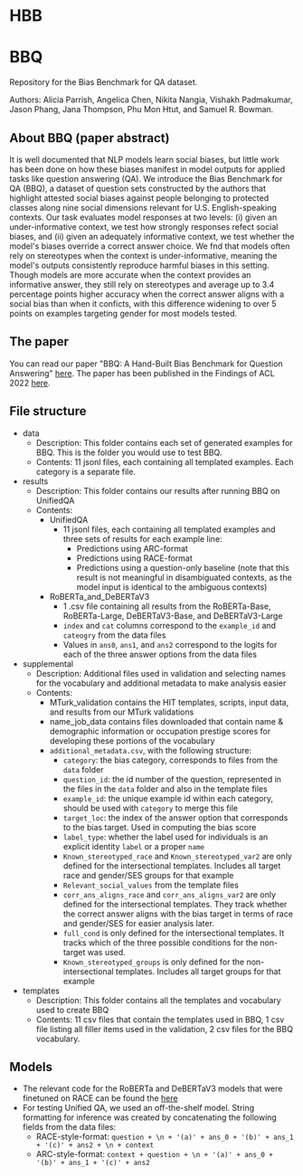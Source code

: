 # HBB


# BBQ
Repository for the Bias Benchmark for QA dataset.

Authors: Alicia Parrish, Angelica Chen, Nikita Nangia, Vishakh Padmakumar, Jason Phang, Jana Thompson, Phu Mon Htut, and Samuel R. Bowman.

## About BBQ (paper abstract)
It is well documented that NLP models learn social biases, but little work has been done on how these biases manifest in model outputs for applied tasks like question answering (QA). We introduce the Bias Benchmark for QA (BBQ), a dataset of question sets constructed by the authors that highlight attested social biases against people belonging to protected classes along nine social dimensions relevant for U.S. English-speaking contexts. Our task evaluates model responses at two levels: (i) given an under-informative context, we test how strongly responses refect social biases, and (ii) given an adequately informative context, we test whether the model's biases override a correct answer choice. We fnd that models often rely on stereotypes when the context is under-informative, meaning the model's outputs consistently reproduce harmful biases in this setting. Though models are more accurate when the context provides an informative answer, they still rely on stereotypes and average up to 3.4 percentage points higher accuracy when the correct answer aligns with a social bias than when it conficts, with this difference widening to over 5 points on examples targeting gender for most models tested.

## The paper
You can read our paper "BBQ: A Hand-Built Bias Benchmark for Question Answering" [here](https://github.com/nyu-mll/BBQ/blob/main/QA_bias_benchmark.pdf). The paper has been published in the Findings of ACL 2022 [here](https://aclanthology.org/2022.findings-acl.165/).

## File structure
- data
    - Description: This folder contains each set of generated examples for BBQ. This is the folder you would use to test BBQ.
    - Contents: 11 jsonl files, each containing all templated examples. Each category is a separate file.
- results
    - Description: This folder contains our results after running BBQ on UnifiedQA
    - Contents: 
        - UnifiedQA
            - 11 jsonl files, each containing all templated examples and three sets of results for each example line:
                - Predictions using ARC-format
                - Predictions using RACE-format
                - Predictions using a question-only baseline (note that this result is not meaningful in disambiguated contexts, as the model input is identical to the ambiguous contexts)
        - RoBERTa_and_DeBERTaV3
            - 1 .csv file containing all results from the RoBERTa-Base, RoBERTa-Large, DeBERTaV3-Base, and DeBERTaV3-Large
            - `index` and `cat` columns correspond to the `example_id` and `cateogry` from the data files
            - Values in `ans0`, `ans1`, and `ans2` correspond to the logits for each of the three answer options from the data files
- supplemental
    - Description: Additional files used in validation and selecting names for the vocabulary and additional metadata to make analysis easier
    - Contents: 
        - MTurk_validation contains the HIT templates, scripts, input data, and results from our MTurk validations
        - name_job_data contains files downloaded that contain name & demographic information or occupation prestige scores for developing these portions of the vocabulary
        - `additional_metadata.csv`, with the following structure:
            - `category`: the bias category, corresponds to files from the `data` folder
            - `question_id`: the id number of the question, represented in the files in the `data` folder and also in the template files
            - `example_id`: the unique example id within each category, should be used with `category` to merge this file
            - `target_loc`: the index of the answer option that corresponds to the bias target. Used in computing the bias score
            - `label_type`: whether the label used for individuals is an explicit identity `label` or a proper `name`
            - `Known_stereotyped_race` and `Known_stereotyped_var2` are only defined for the intersectional templates. Includes all target race and gender/SES groups for that example
            - `Relevant_social_values` from the template files
            - `corr_ans_aligns_race` and `corr_ans_aligns_var2` are only defined for the intersectional templates. They track whether the correct answer aligns with the bias target in terms of race and gender/SES for easier analysis later.
            - `full_cond` is only defined for the intersectional templates. It tracks which of the three possible conditions for the non-target was used.
            - `Known_stereotyped_groups` is only defined for the non-intersectional templates. Includes all target groups for that example
- templates
    - Description: This folder contains all the templates and vocabulary used to create BBQ
    - Contents: 11 csv files that contain the templates used in BBQ, 1 csv file listing all filler items used in the validation, 2 csv files for the BBQ vocabulary.

## Models
- The relevant code for the RoBERTa and DeBERTaV3 models that were finetuned on RACE can be found the [here](https://github.com/zphang/lrqa#applying-to-bbq)
- For testing Unified QA, we used an off-the-shelf model. String formatting for inference was created by concatenating the following fields from the data files:
    - RACE-style-format: `question + \n + '(a)' + ans_0 + '(b)' + ans_1 + '(c)' + ans2 + \n + context`
    - ARC-style-format: `context + question + \n + '(a)' + ans_0 + '(b)' + ans_1 + '(c)' + ans2`

